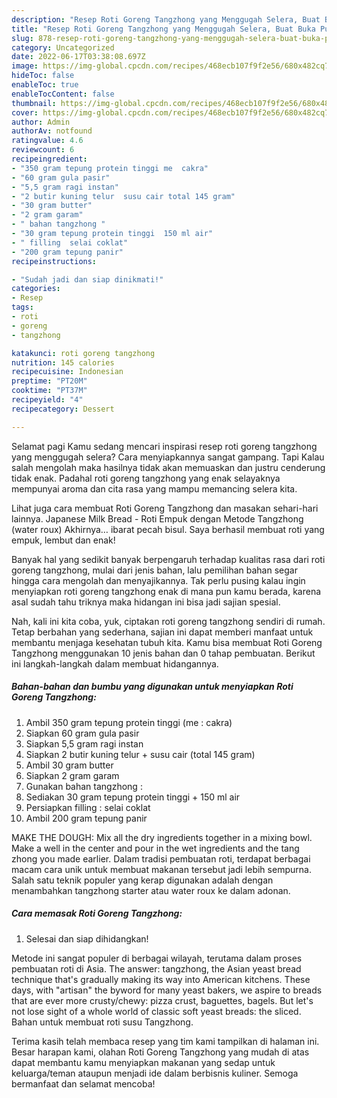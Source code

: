 ```yaml
---
description: "Resep Roti Goreng Tangzhong yang Menggugah Selera, Buat Buka Puasa Bisa Manjain Lidah"
title: "Resep Roti Goreng Tangzhong yang Menggugah Selera, Buat Buka Puasa Bisa Manjain Lidah"
slug: 878-resep-roti-goreng-tangzhong-yang-menggugah-selera-buat-buka-puasa-bisa-manjain-lidah
category: Uncategorized
date: 2022-06-17T03:38:08.697Z
image: https://img-global.cpcdn.com/recipes/468ecb107f9f2e56/680x482cq70/roti-goreng-tangzhong-foto-resep-utama.jpg
hideToc: false
enableToc: true
enableTocContent: false
thumbnail: https://img-global.cpcdn.com/recipes/468ecb107f9f2e56/680x482cq70/roti-goreng-tangzhong-foto-resep-utama.jpg
cover: https://img-global.cpcdn.com/recipes/468ecb107f9f2e56/680x482cq70/roti-goreng-tangzhong-foto-resep-utama.jpg
author: Admin
authorAv: notfound
ratingvalue: 4.6
reviewcount: 6
recipeingredient:
- "350 gram tepung protein tinggi me  cakra"
- "60 gram gula pasir"
- "5,5 gram ragi instan"
- "2 butir kuning telur  susu cair total 145 gram"
- "30 gram butter"
- "2 gram garam"
- " bahan tangzhong "
- "30 gram tepung protein tinggi  150 ml air"
- " filling  selai coklat"
- "200 gram tepung panir"
recipeinstructions:

- "Sudah jadi dan siap dinikmati!"
categories:
- Resep
tags:
- roti
- goreng
- tangzhong

katakunci: roti goreng tangzhong 
nutrition: 145 calories
recipecuisine: Indonesian
preptime: "PT20M"
cooktime: "PT37M"
recipeyield: "4"
recipecategory: Dessert

---
```



Selamat pagi Kamu sedang mencari inspirasi resep roti goreng tangzhong yang menggugah selera? Cara menyiapkannya sangat gampang. Tapi Kalau salah mengolah maka hasilnya tidak akan memuaskan dan justru cenderung tidak enak. Padahal roti goreng tangzhong yang enak selayaknya mempunyai aroma dan cita rasa yang mampu memancing selera kita.


Lihat juga cara membuat Roti Goreng Tangzhong dan masakan sehari-hari lainnya. Japanese Milk Bread - Roti Empuk dengan Metode Tangzhong (water roux) Akhirnya… ibarat pecah bisul. Saya berhasil membuat roti yang empuk, lembut dan enak!

Banyak hal yang sedikit banyak berpengaruh terhadap kualitas rasa dari roti goreng tangzhong, mulai dari jenis bahan, lalu pemilihan bahan segar hingga cara mengolah dan menyajikannya. Tak perlu pusing kalau ingin menyiapkan roti goreng tangzhong enak di mana pun kamu berada, karena asal sudah tahu triknya maka hidangan ini bisa jadi sajian spesial.


Nah, kali ini kita coba, yuk, ciptakan roti goreng tangzhong sendiri di rumah. Tetap berbahan yang sederhana, sajian ini dapat memberi manfaat untuk membantu menjaga kesehatan tubuh kita. Kamu bisa membuat Roti Goreng Tangzhong menggunakan 10 jenis bahan dan 0 tahap pembuatan. Berikut ini langkah-langkah dalam membuat hidangannya.

<!--inarticleads1-->

##### Bahan-bahan dan bumbu yang digunakan untuk menyiapkan Roti Goreng Tangzhong:

1. Ambil 350 gram tepung protein tinggi (me : cakra)
1. Siapkan 60 gram gula pasir
1. Siapkan 5,5 gram ragi instan
1. Siapkan 2 butir kuning telur + susu cair (total 145 gram)
1. Ambil 30 gram butter
1. Siapkan 2 gram garam
1. Gunakan  bahan tangzhong :
1. Sediakan 30 gram tepung protein tinggi + 150 ml air
1. Persiapkan  filling : selai coklat
1. Ambil 200 gram tepung panir


MAKE THE DOUGH: Mix all the dry ingredients together in a mixing bowl. Make a well in the center and pour in the wet ingredients and the tang zhong you made earlier. Dalam tradisi pembuatan roti, terdapat berbagai macam cara unik untuk membuat makanan tersebut jadi lebih sempurna. Salah satu teknik populer yang kerap digunakan adalah dengan menambahkan tangzhong starter atau water roux ke dalam adonan. 

<!--inarticleads2-->

##### Cara memasak Roti Goreng Tangzhong:


1. Selesai dan siap dihidangkan!

Metode ini sangat populer di berbagai wilayah, terutama dalam proses pembuatan roti di Asia. The answer: tangzhong, the Asian yeast bread technique that&#39;s gradually making its way into American kitchens. These days, with &#34;artisan&#34; the byword for many yeast bakers, we aspire to breads that are ever more crusty/chewy: pizza crust, baguettes, bagels. But let&#39;s not lose sight of a whole world of classic soft yeast breads: the sliced. Bahan untuk membuat roti susu Tangzhong. 

Terima kasih telah membaca resep yang tim kami tampilkan di halaman ini. Besar harapan kami, olahan Roti Goreng Tangzhong yang mudah di atas dapat membantu kamu menyiapkan makanan yang sedap untuk keluarga/teman ataupun menjadi ide dalam berbisnis kuliner. Semoga bermanfaat dan selamat mencoba!
